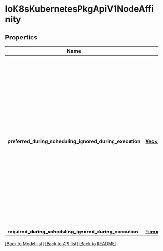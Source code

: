 # IoK8sKubernetesPkgApiV1NodeAffinity

## Properties
Name | Type | Description | Notes
------------ | ------------- | ------------- | -------------
**preferred_during_scheduling_ignored_during_execution** | [**Vec<::models::IoK8sKubernetesPkgApiV1PreferredSchedulingTerm>**](io.k8s.kubernetes.pkg.api.v1.PreferredSchedulingTerm.md) | The scheduler will prefer to schedule pods to nodes that satisfy the affinity expressions specified by this field, but it may choose a node that violates one or more of the expressions. The node that is most preferred is the one with the greatest sum of weights, i.e. for each node that meets all of the scheduling requirements (resource request, requiredDuringScheduling affinity expressions, etc.), compute a sum by iterating through the elements of this field and adding \&quot;weight\&quot; to the sum if the node matches the corresponding matchExpressions; the node(s) with the highest sum are the most preferred. | [optional] 
**required_during_scheduling_ignored_during_execution** | [***::models::IoK8sKubernetesPkgApiV1NodeSelector**](io.k8s.kubernetes.pkg.api.v1.NodeSelector.md) |  | [optional] 

[[Back to Model list]](../README.md#documentation-for-models) [[Back to API list]](../README.md#documentation-for-api-endpoints) [[Back to README]](../README.md)


